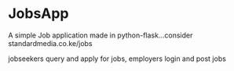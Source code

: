 # JobsApp
A simple Job application made in python-flask...consider standardmedia.co.ke/jobs


jobseekers query and apply for jobs, employers login and post jobs
